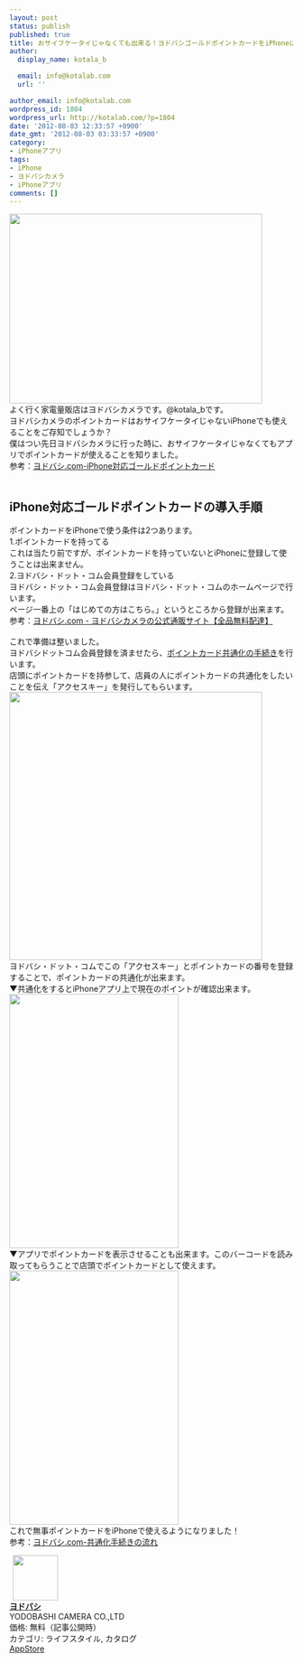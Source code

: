 ```yaml
---
layout: post
status: publish
published: true
title: おサイフケータイじゃなくても出来る！ヨドバシゴールドポイントカードをiPhoneに入れる方法！
author:
  display_name: kotala_b

  email: info@kotalab.com
  url: ''

author_email: info@kotalab.com
wordpress_id: 1804
wordpress_url: http://kotalab.com/?p=1804
date: '2012-08-03 12:33:57 +0900'
date_gmt: '2012-08-03 03:33:57 +0900'
category:
- iPhoneアプリ
tags:
- iPhone
- ヨドバシカメラ
- iPhoneアプリ
comments: []
---
```

<p><a href="http://kotalab.com/wp-content/uploads/yodobashi_120803.jpg" target="_blank"><img src="http://kotalab.com/wp-content/uploads/yodobashi_120803.jpg" alt="" title="yodobashi_120803" width="448" height="336" class="alignnone size-full wp-image-1805" /></a><br />
よく行く家電量販店はヨドバシカメラです。@kotala_bです。<br />
ヨドバシカメラのポイントカードはおサイフケータイじゃないiPhoneでも使えることをご存知でしょうか？<br />
僕はつい先日ヨドバシカメラに行った時に、おサイフケータイじゃなくてもアプリでポイントカードが使えることを知りました。<br />
参考：<a href="http://www.yodobashi.com/ec/support/member/pointservice/gold/about/iphone/" target="_blank">ヨドバシ.com-iPhone対応ゴールドポイントカード</a><br style="clear:both;" /><br />
<!--more--></p>
<h2>iPhone対応ゴールドポイントカードの導入手順</h2>
<p>ポイントカードをiPhoneで使う条件は2つあります。<br />
1.ポイントカードを持ってる<br />
これは当たり前ですが、ポイントカードを持っていないとiPhoneに登録して使うことは出来ません。<br />
2.ヨドバシ・ドット・コム会員登録をしている<br />
ヨドバシ・ドット・コム会員登録はヨドバシ・ドット・コムのホームページで行います。<br />
ページ一番上の「はじめての方はこちら。」というところから登録が出来ます。<br />
参考：<a href="http://www.yodobashi.com/" target="_blank">ヨドバシ.com - ヨドバシカメラの公式通販サイト【全品無料配達】</a><br style="clear:both;" /><br />
これで準備は整いました。<br />
ヨドバシドットコム会員登録を済ませたら、<a href="http://www.yodobashi.com/ec/support/member/pointservice/gold/common/flow/index.html" target="_blank">ポイントカード共通化の手続き</a>を行います。<br />
店頭にポイントカードを持参して、店員の人にポイントカードの共通化をしたいことを伝え「アクセスキー」を発行してもらいます。<br />
<a href="http://kotalab.com/wp-content/uploads/yodobashi_120803_01.jpg" target="_blank"><img src="http://kotalab.com/wp-content/uploads/yodobashi_120803_01.jpg" alt="" title="yodobashi_120803_01" width="448" height="475" class="alignnone size-full wp-image-1807" /></a><br />
ヨドバシ・ドット・コムでこの「アクセスキー」とポイントカードの番号を登録することで、ポイントカードの共通化が出来ます。<br />
▼共通化をするとiPhoneアプリ上で現在のポイントが確認出来ます。<br />
<a href="http://kotalab.com/wp-content/uploads/yodobashi_120803_02.jpg" target="_blank"><img src="http://kotalab.com/wp-content/uploads/yodobashi_120803_02.jpg" alt="" title="yodobashi_120803_02" width="300" height="450" class="alignnone size-full wp-image-1810" /></a><br />
▼アプリでポイントカードを表示させることも出来ます。このバーコードを読み取ってもらうことで店頭でポイントカードとして使えます。<br />
<a href="http://kotalab.com/wp-content/uploads/yodobashi_120803_03.jpg" target="_blank"><img src="http://kotalab.com/wp-content/uploads/yodobashi_120803_03.jpg" alt="" title="yodobashi_120803_03" width="300" height="450" class="alignnone size-full wp-image-1809" /></a><br />
これで無事ポイントカードをiPhoneで使えるようになりました！<br />
参考：<a href="http://www.yodobashi.com/ec/support/member/pointservice/gold/common/flow/index.html" target="_blank">ヨドバシ.com-共通化手続きの流れ</a><br style="clear:both;" /></p>
<div class="applink">
<div class="applinkimg"><a href="https://itunes.apple.com/jp/app/yodobashi/id549050663?mt=8&uo=4&at=10l4yU" rel="nofollow" target="_blank"><img hspace="6" src="http://a1323.phobos.apple.com/us/r30/Purple6/v4/c2/68/a3/c268a385-ceb9-71cd-c8db-8fd4fef7293e/mzl.qxpmfmtu.png" width="80" /></a></div>
<div class="applinktext">
<div class="applinktitle"><strong><a href="https://itunes.apple.com/jp/app/yodobashi/id549050663?mt=8&uo=4&at=10l4yU" rel="nofollow" target="_blank">ヨドバシ</a></strong></div>
<div class="applinkinfo">YODOBASHI CAMERA CO.,LTD</div>
<div class="applinkinfo">価格: 無料（記事公開時）</div>
<div class="applinkinfo">カテゴリ: ライフスタイル, カタログ</div>
</div>
<div class="clear"></div>
<div class="appstorelink"><a href="https://itunes.apple.com/jp/app/yodobashi/id549050663?mt=8&uo=4&at=10l4yU" rel="nofollow" target="_blank">AppStore</a></div>
</div>
